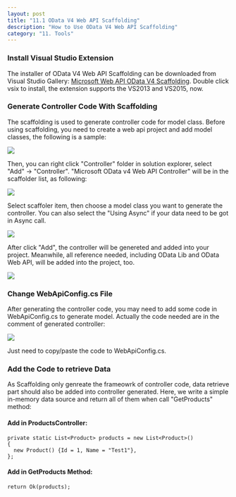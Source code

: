 ```yaml
---
layout: post
title: "11.1 OData V4 Web API Scaffolding"
description: "How to Use OData V4 Web API Scaffolding"
category: "11. Tools"
---
```

### Install Visual Studio Extension
The installer of OData V4 Web API Scaffolding can be downloaded from Visual Studio Gallery: [Microsoft Web API OData V4 Scaffolding](https://visualstudiogallery.msdn.microsoft.com/db6b8857-06cc-4f40-95dd-a379f0494f45). Double click vsix to install, the extension supports the VS2013 and VS2015, now.

### Generate Controller Code With Scaffolding
The scaffolding is used to generate controller code for model class. Before using scaffolding, you need to create a web api project and add model classes, the following is a sample:

![](https://github.com/LianwMS/WebApiF/blob/gh-pages/img/11-01-ProjAndClass.PNG)

Then, you can right click "Controller" folder in solution explorer, select "Add" -> "Controller". "Microsoft OData v4 Web API Controller" will be in the scaffolder list, as following:

![](https://github.com/LianwMS/WebApiF/blob/gh-pages/img/11-01-SelectController.PNG)

Select scaffoler item, then choose a model class you want to generate the controller. You can also select the "Using Async" if your data need to be got in Async call.

![](https://github.com/LianwMS/WebApiF/blob/gh-pages/img/11-01-SelectModelClass.PNG)

After click "Add", the controller will be genereted and added into your project. Meanwhile, all reference needed, including OData Lib and OData Web API, will be added into the project, too.

![](https://github.com/LianwMS/WebApiF/blob/gh-pages/img/11-01-Complete.PNG)

### Change WebApiConfig.cs File
After generating the controller code, you may need to add some code in WebApiConfig.cs to generate model. Actually the code needed are in the comment of generated controller:

![](https://github.com/LianwMS/WebApiF/blob/gh-pages/img/11-01-ChangeWebApiConfig.PNG)

Just need to copy/paste the code to WebApiConfig.cs.

### Add the Code to retrieve Data
As Scaffolding only genreate the frameowrk of controller code, data retrieve part should also be added into controller generated. Here, we write a simple in-memory data source and return all of them when call "GetProducts" method:
#### Add in ProductsController:
```
private static List<Product> products = new List<Product>()
{
  new Product() {Id = 1, Name = "Test1"},
};
```
#### Add in GetProducts Method:
```
return Ok(products);
```
